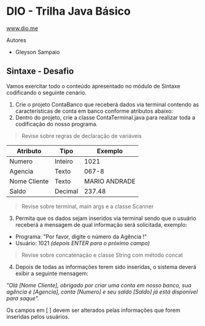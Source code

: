 # **DIO - Trilha Java Básico**
www.dio.me

Autores
- Gleyson Sampaio
  
## Sintaxe - Desafio
Vamos exercitar todo o conteúdo apresentado no módulo de Sintaxe codificando o seguinte cenário.

1. Crie o projeto ContaBanco que receberá dados via terminal contendo as características de conta em banco conforme atributos abaixo:
2. Dentro do projeto, crie a classe ContaTerminal.java para realizar toda a codificação do nosso programa.

> Revise sobre regras de declaração de variáveis

| Atributo | Tipo |	Exemplo |
|---|---|---|
| Numero |	Inteiro	| 1021 |
| Agencia	| Texto	| 067-8 |
| Nome Cliente |	Texto |	MARIO ANDRADE |
| Saldo	| Decimal	| 237.48 |

> Revise sobre terminal, main args e a classe Scanner

3. Permita que os dados sejam inseridos via terminal sendo que o usuário receberá a mensagem de qual informação será solicitada, exemplo:
   
- Programa: "Por favor, digite o número da Agência !"
- Usuário: 1021 *(depois ENTER para o próximo campo)*
  
> Revise sobre concatenação e classe String com método concat

4. Depois de todas as informações terem sido inseridas, o sistema deverá exibir a seguinte mensagem:
   
*"Olá [Nome Cliente], obrigado por criar uma conta em nosso banco, sua agência é [Agencia], conta [Numero] e seu saldo [Saldo] já está disponível para saque".*

Os campos em [ ] devem ser alterados pelas informações que forem inseridas pelos usuários.
